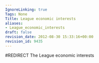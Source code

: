 ```yaml
---
IgnoreLinking: true
Tags: None
Title: League economic interests
aliases:
- League_economic_interests
draft: false
revision_date: 2012-08-30 15:33:16+00:00
revision_id: 9435
---
```


#REDIRECT The League economic interests